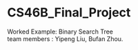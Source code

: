 # CS46B_Final_Project
Worked Example: Binary Search Tree<br>
team members : Yipeng Liu, Bufan Zhou.
